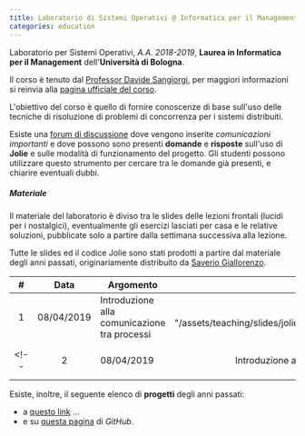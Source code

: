 ```yaml
---
title: Laboratorio di Sistemi Operativi @ Informatica per il Management
categories: education
---
```


Laboratorio per Sistemi Operativi, _A.A. 2018-2019_, **Laurea in
Informatica per il Management** dell'**Università di Bologna**.

Il corso è tenuto dal [Professor Davide Sangiorgi](http://cs.unibo.it/~sangio),
per maggiori informazioni si reinvia alla [pagina ufficiale del
corso](https://www.unibo.it/it/didattica/insegnamenti/insegnamento/2018/320661).

L'obiettivo del corso è quello di fornire conoscenze di base sull'uso delle
tecniche di risoluzione di problemi di concorrenza per i sistemi distribuiti.

Esiste una [forum di
discussione](https://groups.google.com/forum/#!forum/infoman-so) dove vengono
inserite *comunicazioni importanti* e dove possono sono presenti **domande** e
**risposte** sull'uso di **Jolie** e sulle modalità di funzionamento del
progetto. Gli studenti possono utilizzare questo strumento per cercare tra le
domande già presenti, e chiarire eventuali dubbi.

##### Materiale

Il materiale del laboratorio è diviso tra le slides delle lezioni frontali
(lucidi per i nostalgici), eventualmente gli esercizi lasciati per casa e le relative
soluzioni, pubblicate solo a partire dalla settimana successiva alla lezione.

Tutte le slides ed il codice Jolie sono stati prodotti a partire dal materiale
degli anni passati, originariamente distribuito da [Saverio Giallorenzo](https://saveriogiallorenzo.com/).

| #   | Data | Argomento | Slides | Esercizi | Soluzioni |
| :-: | :--: | --------- | :----: | :------: | :-------: |
| 1   | 08/04/2019 | Introduzione alla comunicazione tra processi | [<i class="fas fa-file-pdf" title="PDF"></i>]({{ "/assets/teaching/slides/jolie/000_Interprocess_Communication.pdf.pdf" | prepend: site.baseurl }}) | - | - |
<!-- | 2   | 08/04/2019 | Introduzione alla comunicazione tra processi | [<i class="fas fa-file-pdf" title="PDF"></i>]({{ "/assets/teaching/slides/jolie/000_Interprocess_Communication.pdf.pdf" | prepend: site.baseurl }}) | [<i class="fas fa-file-archive" title="ZIP"></i>]({{ "/assets/teaching/esercizi/jolie/000_Esercizi.zip" | prepend: site.baseurl }}) | [<i class="fas fa-file-archive" title="ZIP"></i>]({{ "/assets/teaching/esercizi/jolie/000_Soluzioni.zip" | prepend: site.baseurl }}) | -->

Esiste, inoltre, il seguente elenco di **progetti** degli anni passati:
- a [questo link](https://saveriogiallorenzo.com/teaching/) ...
- e su [questa pagina](https://github.com/szingaro/jollar) di *GitHub*.
